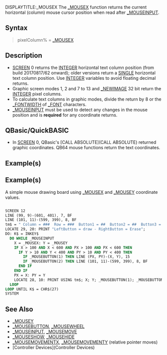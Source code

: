 DISPLAYTITLE:_MOUSEX
The [_MOUSEX](_MOUSEX) function returns the current horizontal (column) mouse cursor position when read after [_MOUSEINPUT](_MOUSEINPUT).


## Syntax

>  pixelColumn% = [_MOUSEX](_MOUSEX)


## Description

* [SCREEN](SCREEN) 0 returns the [INTEGER](INTEGER) horizontal text column position (from build 20170817/62 onward); older versions return a [SINGLE](SINGLE) horizontal text column position. Use [INTEGER](INTEGER) variables to avoid floating decimal returns.
* Graphic screen modes 1, 2 and 7 to 13 and [_NEWIMAGE](_NEWIMAGE) 32 bit return the [INTEGER](INTEGER) pixel columns.
* To calculate text columns in graphic modes, divide the return by 8 or the [_FONTWIDTH](_FONTWIDTH) of [_FONT](_FONT) characters.
* [_MOUSEINPUT](_MOUSEINPUT) must be used to detect any changes in the mouse position and is **required** for any coordinate returns.


## QBasic/QuickBASIC

* In [SCREEN](SCREEN) 0, QBasic's [CALL ABSOLUTE](CALL ABSOLUTE) returned graphic coordinates. QB64 mouse functions return the text coordinates. 


## Example(s)

## Example(s)
 A simple mouse drawing board using [_MOUSEX](_MOUSEX) and [_MOUSEY](_MOUSEY) coordinate values. 

```vb

SCREEN 12
LINE (99, 9)-(601, 401), 7, BF
LINE (101, 11)-(599, 399), 8, BF
tm$ = " Column = ###  Row = ###  Button1 = ##  Button2 = ##  Button3 = ##"
LOCATE 29, 20: PRINT "LeftButton = draw - RightButton = Erase";
DO: K$ = INKEY$
  DO WHILE _MOUSEINPUT
    X = _MOUSEX: Y = _MOUSEY
    IF X > 100 AND X < 600 AND PX > 100 AND PX < 600 THEN
      IF Y > 10 AND Y < 400 AND PY > 10 AND PY < 400 THEN
        IF _MOUSEBUTTON(1) THEN LINE (PX, PY)-(X, Y), 15
        IF _MOUSEBUTTON(2) THEN LINE (101, 11)-(599, 399), 8, BF
      END IF
    END IF
    PX = X: PY = Y
    LOCATE 28, 10: PRINT USING tm$; X; Y; _MOUSEBUTTON(1); _MOUSEBUTTON(2); _MOUSEBUTTON(3)
  LOOP
LOOP UNTIL K$ = CHR$(27)
SYSTEM 

```


## See Also

* [_MOUSEY](_MOUSEY)
* [_MOUSEBUTTON](_MOUSEBUTTON), [_MOUSEWHEEL](_MOUSEWHEEL)
* [_MOUSEINPUT](_MOUSEINPUT), [_MOUSEMOVE](_MOUSEMOVE)
* [_MOUSESHOW](_MOUSESHOW), [_MOUSEHIDE](_MOUSEHIDE)
* [_MOUSEMOVEMENTX](_MOUSEMOVEMENTX), [_MOUSEMOVEMENTY](_MOUSEMOVEMENTY) (relative pointer moves) 
* [Controller Devices](Controller Devices)




